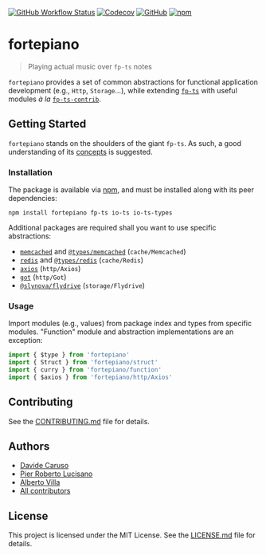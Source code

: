 [![GitHub Workflow Status](https://img.shields.io/github/workflow/status/facile-it/fortepiano/main)](https://github.com/facile-it/fortepiano/actions)
[![Codecov](https://img.shields.io/codecov/c/gh/facile-it/fortepiano)](https://app.codecov.io/gh/facile-it/fortepiano)
[![GitHub](https://img.shields.io/github/license/facile-it/fortepiano)](LICENSE.md)
[![npm](https://img.shields.io/npm/v/fortepiano)](https://www.npmjs.com/package/fortepiano)

# fortepiano

> Playing actual music over `fp-ts` notes

`fortepiano` provides a set of common abstractions for functional application development (e.g., `Http`, `Storage`...), while extending [`fp-ts`](https://github.com/gcanti/fp-ts) with useful modules _à la_ [`fp-ts-contrib`](https://github.com/gcanti/fp-ts-contrib).

## Getting Started

`fortepiano` stands on the shoulders of the giant `fp-ts`. As such, a good understanding of its [concepts](https://gcanti.github.io/fp-ts/) is suggested.

### Installation

The package is available via [npm](https://www.npmjs.com/package/fortepiano), and must be installed along with its peer dependencies:

```
npm install fortepiano fp-ts io-ts io-ts-types
```

Additional packages are required shall you want to use specific abstractions:

- [`memcached`](https://www.npmjs.com/package/memcached) and [`@types/memcached`](https://www.npmjs.com/package/@types/memcached) (`cache/Memcached`)
- [`redis`](https://www.npmjs.com/package/redis) and [`@types/redis`](https://www.npmjs.com/package/@types/redis) (`cache/Redis`)
- [`axios`](https://www.npmjs.com/package/axios) (`http/Axios`)
- [`got`](https://www.npmjs.com/package/got) (`http/Got`)
- [`@slynova/flydrive`](https://www.npmjs.com/package/@slynova/flydrive) (`storage/Flydrive`)

### Usage

Import modules (e.g., values) from package index and types from specific modules. "Function" module and abstraction implementations are an exception:

```typescript
import { $type } from 'fortepiano'
import { Struct } from 'fortepiano/struct'
import { curry } from 'fortepiano/function'
import { $axios } from 'fortepiano/http/Axios'
```

## Contributing

See the [CONTRIBUTING.md](CONTRIBUTING.md) file for details.

## Authors

- [Davide Caruso](https://github.com/davidecaruso)
- [Pier Roberto Lucisano](https://github.com/pierroberto)
- [Alberto Villa](https://github.com/xzhavilla)
- [All contributors](https://github.com/facile-it/fortepiano/graphs/contributors)

## License

This project is licensed under the MIT License. See the [LICENSE.md](LICENSE.md) file for details.
